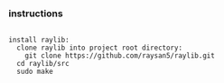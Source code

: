 ### instructions

```

install raylib:
  clone raylib into project root directory:
    git clone https://github.com/raysan5/raylib.git
  cd raylib/src
  sudo make

```
